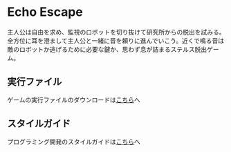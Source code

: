 # Echo Escape

主人公は自由を求め、監視のロボットを切り抜けて研究所からの脱出を試みる。全方位に耳を澄まして主人公と一緒に音を頼りに進んでいこう。近くで鳴る音は敵のロボットか逃げるために必要な鍵か、思わず息が詰まるステルス脱出ゲーム。

## 実行ファイル

ゲームの実行ファイルのダウンロードは[こちら](../../releases/latest)へ

## スタイルガイド

プログラミング開発のスタイルガイドは[こちら](./StyleGuide.md)へ
